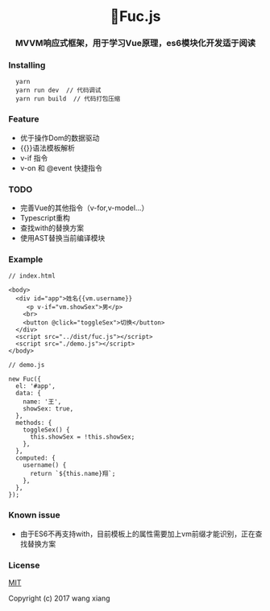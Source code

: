 <h1 align="center">Fuc.js</h1>
<h3 align="center">MVVM响应式框架，用于学习Vue原理，es6模块化开发适于阅读</h3>

### Installing
```
  yarn
  yarn run dev  // 代码调试
  yarn run build  // 代码打包压缩
```

### Feature

* 优于操作Dom的数据驱动
* {{}}语法模板解析
* v-if 指令
* v-on 和 @event 快捷指令

### TODO

* 完善Vue的其他指令（v-for,v-model...）
* Typescript重构
* 查找with的替换方案
* 使用AST替换当前编译模块

### Example
```
// index.html

<body>
  <div id="app">姓名{{vm.username}}
     <p v-if="vm.showSex">男</p>
    <br>
    <button @click="toggleSex">切换</button>
  </div>
  <script src="../dist/fuc.js"></script>
  <script src="./demo.js"></script>
</body>
```

```
// demo.js

new Fuc({
  el: '#app',
  data: {
    name: '王',
    showSex: true,
  },
  methods: {
    toggleSex() {
      this.showSex = !this.showSex;
    },
  },
  computed: {
    username() {
      return `${this.name}翔`;
    },
  },
});
```


### Known issue

* 由于ES6不再支持with，目前模板上的属性需要加上vm前缀才能识别，正在查找替换方案

<!-- ### Reference

*  [Vue2.0 源码阅读：模板渲染](http://zhouweicsu.github.io/blog/2017/04/21/vue-2-0-template/)
*  [实现一个类 Vue 的 MVVM 框架](https://gmiam.com/post/evo.html)
*  [参照Vue实现的一个JavaScript MVVM 框架](https://github.com/qieguo2016/Vueuv)
*  [关于公司老项目的视图渲染解决方案](https://blog.shanamaid.top/2017/05/24/%E5%85%B3%E4%BA%8E%E5%85%AC%E5%8F%B8%E8%80%81%E9%A1%B9%E7%9B%AE%E7%9A%84%E8%A7%86%E5%9B%BE%E6%B8%B2%E6%9F%93%E8%A7%A3%E5%86%B3%E6%96%B9%E6%A1%88/) -->

### License

[MIT](http://opensource.org/licenses/MIT)

Copyright (c) 2017 wang xiang
